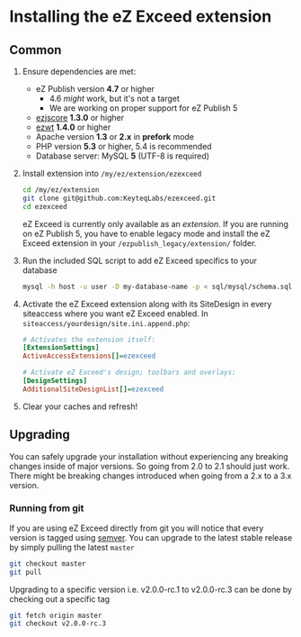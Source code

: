 Installing the eZ Exceed extension
==================================

## <a id="installing-common" href="#installing-common"></a> Common
1. Ensure dependencies are met:
    - eZ Publish version **4.7** or higher
        - 4.6 *might* work, but it's not a target
        - We are working on proper support for eZ Publish 5
    - [ezjscore](http://projects.ez.no/ezjscore "ezjscore at eZ Projects") **1.3.0** or higher
    - [ezwt](https://github.com/ezsystems/ezwt "ezwt at GitHub") **1.4.0** or higher  
    - Apache version **1.3** or **2.x** in **prefork** mode
    - PHP version **5.3** or higher, 5.4 is recommended
    - Database server: MySQL **5** (UTF-8 is required)

2. Install extension into `/my/ez/extension/ezexceed`

    ```bash
    cd /my/ez/extension
    git clone git@github.com:KeyteqLabs/ezexceed.git
    cd ezexceed
    ```

    eZ Exceed is currently only available as an *extension*. If you are running on eZ Publish 5, you have to enable legacy mode and install the eZ Exceed extension in your `/ezpublish_legacy/extension/` folder.

3. Run the included SQL script to add eZ Exceed specifics to your database
    
    ```bash
    mysql -h host -u user -D my-database-name -p < sql/mysql/schema.sql
    ```

4. Activate the eZ Exceed extension along with its SiteDesign in every siteaccess where you want eZ Exceed enabled. In `siteaccess/yourdesign/site.ini.append.php`:

    ```ini
    # Activates the extension itself:
    [ExtensionSettings]
    ActiveAccessExtensions[]=ezexceed
    
    # Activate eZ Exceed's design; toolbars and overlays:
    [DesignSettings]
    AdditionalSiteDesignList[]=ezexceed
    ```

5. Clear your caches and refresh!

## <a id="installing-upgrading" href="#installing-upgrading"></a> Upgrading

You can safely upgrade your installation without experiencing any breaking changes inside of major versions.
So going from 2.0 to 2.1 should just work.
There might be breaking changes introduced when going from a 2.x to a 3.x version.

### Running from git

If you are using eZ Exceed directly from git you will notice that every version is tagged using [semver](http://semver.org/).
You can upgrade to the latest stable release by simply pulling the latest `master`

```bash
git checkout master
git pull
```

Upgrading to a specific version i.e. v2.0.0-rc.1 to v2.0.0-rc.3 can be done by checking out a specific tag

```bash
git fetch origin master
git checkout v2.0.0-rc.3
```

